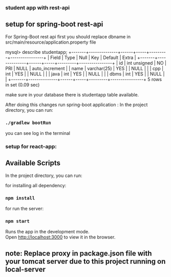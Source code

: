 ### student app with rest-api

## setup for spring-boot rest-api

For Spring-Boot rest api first you should replace dbname in src/main/resource/application.property file

mysql> describe studentapp;
+-------+--------------+------+-----+---------+----------------+
| Field | Type         | Null | Key | Default | Extra          |
+-------+--------------+------+-----+---------+----------------+
| id    | int unsigned | NO   | PRI | NULL    | auto_increment |
| name  | varchar(25)  | YES  |     | NULL    |                |
| cpp   | int          | YES  |     | NULL    |                |
| java  | int          | YES  |     | NULL    |                |
| dbms  | int          | YES  |     | NULL    |                |
+-------+--------------+------+-----+---------+----------------+
5 rows in set (0.09 sec)

make sure in your database there is studentapp table available. 

After doing this changes run spring-boot application :
In the project directory, you can run:

### `./gradlew bootRun`

you can see log in the terminal 

### setup for react-app:

## Available Scripts

In the project directory, you can run:

for installing all dependency:
### `npm install`

for run the server:
### `npm start`

Runs the app in the development mode.<br />
Open [http://localhost:3000](http://localhost:3000) to view it in the browser.

## note: Replace proxy in package.json file with your tomcat server due to this project running on local-server
